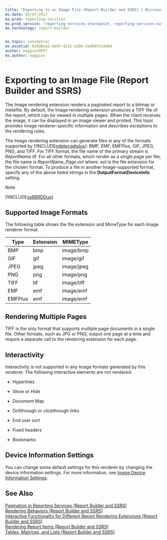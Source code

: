 ```yaml
---
title: "Exporting to an Image File (Report Builder and SSRS) | Microsoft Docs"
ms.date: 03/07/2017
ms.prod: reporting-services
ms.prod_service: "reporting-services-sharepoint, reporting-services-native"
ms.technology: report-builder


ms.topic: conceptual
ms.assetid: 020d8ea2-de07-4212-a2bb-2ed0df2c8db8
author: maggiesMSFT
ms.author: maggies
---
```

# Exporting to an Image File (Report Builder and SSRS)
  The Image rendering extension renders a paginated report to a bitmap or metafile. By default, the Image rendering extension produces a TIFF file of the report, which can be viewed in multiple pages. When the client receives the image, it can be displayed in an image viewer and printed. This topic provides Image renderer-specific information and describes exceptions to the rendering rules.  
  
 The Image rendering extension can generate files in any of the formats supported by [!INCLUDE[ndptecgdiplus](../../includes/ndptecgdiplus-md.md)]: BMP, EMF, EMFPlus, GIF, JPEG, PNG, and TIFF. For TIFF format, the file name of the primary stream is *ReportName*.tif. For all other formats, which render as a single page per file, the file name is *ReportName_Page.ext* where. *ext* is the file extension for the chosen format. To produce a file in another Image-supported format, specify any of the above listed strings in the **OutputFormatDeviceInfo** setting.  
  
> [!NOTE]  
>  [!INCLUDE[ssRBRDDup](../../includes/ssrbrddup-md.md)]  
  
##  <a name="SupportedImageFormats"></a> Supported Image Formats  
 The following table shows the file extension and MimeType for each Image renderer format.  
  
|**Type**|**Extension**|**MIMEType**|  
|--------------|-------------------|------------------|  
|BMP|bmp|image/bmp|  
|GIF|gif|image/gif|  
|JPEG|jpeg|image/jpeg|  
|PNG|png|image/png|  
|TIFF|tif|image/tiff|  
|EMF|emf|image/emf|  
|EMFPlus|emf|image/emf|  
  
  
##  <a name="RenderingMultiplePages"></a> Rendering Multiple Pages  
 TIFF is the only format that supports multiple page documents in a single file. Other formats, such as JPG or PNG, output one page at a time and require a separate call to the rendering extension for each page.  
  
  
##  <a name="Interactivity"></a> Interactivity  
 Interactivity is not supported in any Image formats generated by this renderer. The following interactive elements are not rendered:  
  
-   Hyperlinks  
  
-   Show or Hide  
  
-   Document Map  
  
-   Drillthrough or clickthrough links  
  
-   End user sort  
  
-   Fixed headers  
  
-   Bookmarks  
  
  
##  <a name="DeviceInfo"></a> Device Information Settings  
 You can change some default settings for this renderer by changing the device information settings. For more information, see [Image Device Information Settings](../../reporting-services/image-device-information-settings.md).  
  
  
## See Also  
 [Pagination in Reporting Services &#40;Report Builder  and SSRS&#41;](../../reporting-services/report-design/pagination-in-reporting-services-report-builder-and-ssrs.md)   
 [Rendering Behaviors &#40;Report Builder  and SSRS&#41;](../../reporting-services/report-design/rendering-behaviors-report-builder-and-ssrs.md)   
 [Interactive Functionality for Different Report Rendering Extensions &#40;Report Builder and SSRS&#41;](../../reporting-services/report-builder/interactive-functionality-different-report-rendering-extensions.md)   
 [Rendering Report Items &#40;Report Builder and SSRS&#41;](../../reporting-services/report-design/rendering-report-items-report-builder-and-ssrs.md)   
 [Tables, Matrices, and Lists &#40;Report Builder and SSRS&#41;](../../reporting-services/report-design/tables-matrices-and-lists-report-builder-and-ssrs.md)  
  
  

